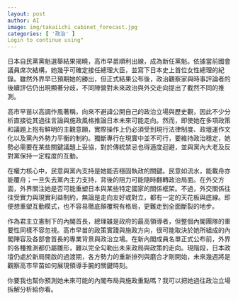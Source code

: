 ```yaml
---
layout: post
author: AI
image: img/takaiichi_cabinet_forecast.jpg
categories: [ '政治' ]
Login to continue using"
---
```

日本自民黨黨魁選舉結果揭曉，高市早苗順利出線，成為新任黨魁。依據當前國會議員席次結構，她幾乎可確定接任總理大臣，並寫下日本史上首位女性總理的紀錄。雖然外界早已預期她的勝出，但正式結果公布後，政治觀察家與時事評論者的後續評估仍出現顯著分歧，不同陣營對未來政治與外交走向提出了截然不同的推測。  

高市早苗以高調作風著稱，向來不避諱公開自己的政治立場與歷史觀，因此不少分析直接從其過往言論與施政風格推論日本未來可能走向。然而，即使她在多項政策和議題上抱有鮮明的主觀意願，實際操作上仍必須受到現行法律制度、政壇運作文化以及黨內外勢力平衡的制約。獨斷專行在現實中並不可行，要維持政治穩定，她勢必需要在某些關鍵議題上妥協，對於傳統禁忌也得適度迴避，並與黨內大老及反對黨保持一定程度的互動。  

在權力核心中，民意與黨內支持是她能否穩固執政的關鍵。民意如流水，能載舟亦能覆舟；一旦失去黨內主力支持，背後的阻力可能隨時翻轉政治局面。在外交方面，外界關注她是否可能重塑日本與某些特定國家的關係框架。不過，外交關係往往受實力與現實利益制約，無論是走向友好或對立，都有一定的天花板與底線。即便想重塑互動模式，也不容易徹底顛覆現有格局，更難走到全面斷裂的地步。  

作為君主立憲制下的內閣首長，總理雖是政府的最高領導者，但整個內閣團隊的重要性同樣不容忽視。高市早苗的政策實踐與施政方向，很可能取決於她所組成的內閣陣容及各部會首長的專業背景與政治立場。在新內閣成員名單正式公布前，外界的各種推測都仍屬雛形，難以完全勾勒出未来政局與政策的走向。現階段，日本政壇仍處於新局開啟的過渡期，各方勢力的重新排列與磨合才剛開始，未來幾週將是觀察高市早苗如何展現領導手腕的關鍵時刻。  

你要我也幫你預測她未來可能的內閣布局與施政重點嗎？我可以把她過往政治立場拆解分析給你看。
